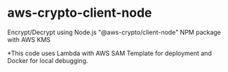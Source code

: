 # aws-crypto-client-node
Encrypt/Decrypt using Node.js "@aws-crypto/client-node" NPM package with AWS KMS

*This code uses Lambda with AWS SAM Template for deployment and Docker for local debugging.
